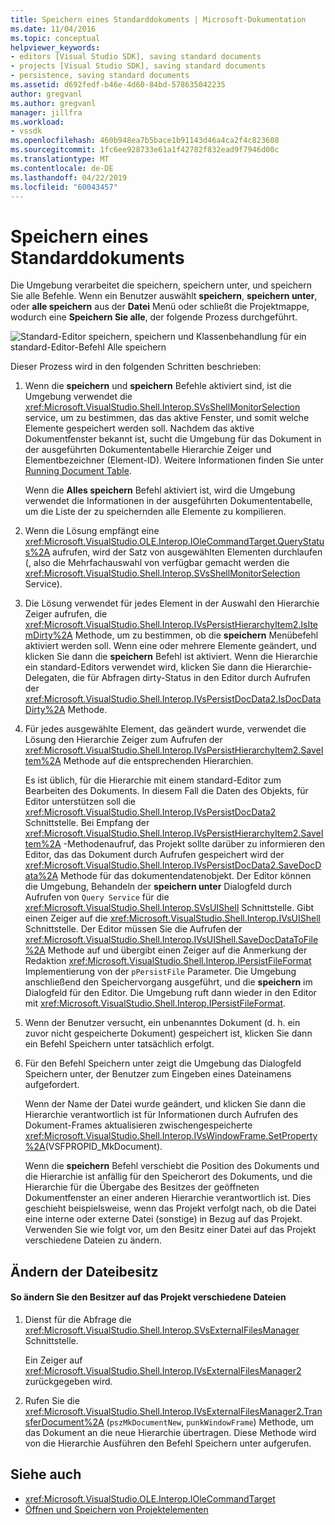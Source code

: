 ```yaml
---
title: Speichern eines Standarddokuments | Microsoft-Dokumentation
ms.date: 11/04/2016
ms.topic: conceptual
helpviewer_keywords:
- editors [Visual Studio SDK], saving standard documents
- projects [Visual Studio SDK], saving standard documents
- persistence, saving standard documents
ms.assetid: d692fedf-b46e-4d60-84bd-578635042235
author: gregvanl
ms.author: gregvanl
manager: jillfra
ms.workload:
- vssdk
ms.openlocfilehash: 460b948ea7b5bace1b91143d46a4ca2f4c823608
ms.sourcegitcommit: 1fc6ee928733e61a1f42782f832ead9f7946d00c
ms.translationtype: MT
ms.contentlocale: de-DE
ms.lasthandoff: 04/22/2019
ms.locfileid: "60043457"
---
```

# <a name="saving-a-standard-document"></a>Speichern eines Standarddokuments
Die Umgebung verarbeitet die speichern, speichern unter, und speichern Sie alle Befehle. Wenn ein Benutzer auswählt **speichern**, **speichern unter**, oder **alle speichern** aus der **Datei** Menü oder schließt die Projektmappe, wodurch eine  **Speichern Sie alle**, der folgende Prozess durchgeführt.

 ![Standard-Editor](../../extensibility/internals/media/public.gif "öffentliche") speichern, speichern und Klassenbehandlung für ein standard-Editor-Befehl Alle speichern

 Dieser Prozess wird in den folgenden Schritten beschrieben:

1. Wenn die **speichern** und **speichern** Befehle aktiviert sind, ist die Umgebung verwendet die <xref:Microsoft.VisualStudio.Shell.Interop.SVsShellMonitorSelection> service, um zu bestimmen, das das aktive Fenster, und somit welche Elemente gespeichert werden soll. Nachdem das aktive Dokumentfenster bekannt ist, sucht die Umgebung für das Dokument in der ausgeführten Dokumententabelle Hierarchie Zeiger und Elementbezeichner (Element-ID). Weitere Informationen finden Sie unter [Running Document Table](../../extensibility/internals/running-document-table.md).

    Wenn die **Alles speichern** Befehl aktiviert ist, wird die Umgebung verwendet die Informationen in der ausgeführten Dokumententabelle, um die Liste der zu speichernden alle Elemente zu kompilieren.

2. Wenn die Lösung empfängt eine <xref:Microsoft.VisualStudio.OLE.Interop.IOleCommandTarget.QueryStatus%2A> aufrufen, wird der Satz von ausgewählten Elementen durchlaufen (, also die Mehrfachauswahl von verfügbar gemacht werden die <xref:Microsoft.VisualStudio.Shell.Interop.SVsShellMonitorSelection> Service).

3. Die Lösung verwendet für jedes Element in der Auswahl den Hierarchie Zeiger aufrufen, die <xref:Microsoft.VisualStudio.Shell.Interop.IVsPersistHierarchyItem2.IsItemDirty%2A> Methode, um zu bestimmen, ob die **speichern** Menübefehl aktiviert werden soll. Wenn eine oder mehrere Elemente geändert, und klicken Sie dann die **speichern** Befehl ist aktiviert. Wenn die Hierarchie ein standard-Editors verwendet wird, klicken Sie dann die Hierarchie-Delegaten, die für Abfragen dirty-Status in den Editor durch Aufrufen der <xref:Microsoft.VisualStudio.Shell.Interop.IVsPersistDocData2.IsDocDataDirty%2A> Methode.

4. Für jedes ausgewählte Element, das geändert wurde, verwendet die Lösung den Hierarchie Zeiger zum Aufrufen der <xref:Microsoft.VisualStudio.Shell.Interop.IVsPersistHierarchyItem2.SaveItem%2A> Methode auf die entsprechenden Hierarchien.

    Es ist üblich, für die Hierarchie mit einem standard-Editor zum Bearbeiten des Dokuments. In diesem Fall die Daten des Objekts, für Editor unterstützen soll die <xref:Microsoft.VisualStudio.Shell.Interop.IVsPersistDocData2> Schnittstelle. Bei Empfang der <xref:Microsoft.VisualStudio.Shell.Interop.IVsPersistHierarchyItem2.SaveItem%2A> -Methodenaufruf, das Projekt sollte darüber zu informieren den Editor, das das Dokument durch Aufrufen gespeichert wird der <xref:Microsoft.VisualStudio.Shell.Interop.IVsPersistDocData2.SaveDocData%2A> Methode für das dokumentendatenobjekt. Der Editor können die Umgebung, Behandeln der **speichern unter** Dialogfeld durch Aufrufen von `Query Service` für die <xref:Microsoft.VisualStudio.Shell.Interop.SVsUIShell> Schnittstelle. Gibt einen Zeiger auf die <xref:Microsoft.VisualStudio.Shell.Interop.IVsUIShell> Schnittstelle. Der Editor müssen Sie die Aufrufen der <xref:Microsoft.VisualStudio.Shell.Interop.IVsUIShell.SaveDocDataToFile%2A> Methode auf und übergibt einen Zeiger auf die Anmerkung der Redaktion <xref:Microsoft.VisualStudio.Shell.Interop.IPersistFileFormat> Implementierung von der `pPersistFile` Parameter. Die Umgebung anschließend den Speichervorgang ausgeführt, und die **speichern** im Dialogfeld für den Editor. Die Umgebung ruft dann wieder in den Editor mit <xref:Microsoft.VisualStudio.Shell.Interop.IPersistFileFormat>.

5. Wenn der Benutzer versucht, ein unbenanntes Dokument (d. h. ein zuvor nicht gespeicherte Dokument) gespeichert ist, klicken Sie dann ein Befehl Speichern unter tatsächlich erfolgt.

6. Für den Befehl Speichern unter zeigt die Umgebung das Dialogfeld Speichern unter, der Benutzer zum Eingeben eines Dateinamens aufgefordert.

    Wenn der Name der Datei wurde geändert, und klicken Sie dann die Hierarchie verantwortlich ist für Informationen durch Aufrufen des Dokument-Frames aktualisieren zwischengespeicherte <xref:Microsoft.VisualStudio.Shell.Interop.IVsWindowFrame.SetProperty%2A>(VSFPROPID_MkDocument).

   Wenn die **speichern** Befehl verschiebt die Position des Dokuments und die Hierarchie ist anfällig für den Speicherort des Dokuments, und die Hierarchie für die Übergabe des Besitzes der geöffneten Dokumentfenster an einer anderen Hierarchie verantwortlich ist. Dies geschieht beispielsweise, wenn das Projekt verfolgt nach, ob die Datei eine interne oder externe Datei (sonstige) in Bezug auf das Projekt. Verwenden Sie wie folgt vor, um den Besitz einer Datei auf das Projekt verschiedene Dateien zu ändern.

## <a name="changing-file-ownership"></a>Ändern der Dateibesitz

#### <a name="to-change-file-ownership-to-the-miscellaneous-files-project"></a>So ändern Sie den Besitzer auf das Projekt verschiedene Dateien

1. Dienst für die Abfrage die <xref:Microsoft.VisualStudio.Shell.Interop.SVsExternalFilesManager> Schnittstelle.

     Ein Zeiger auf <xref:Microsoft.VisualStudio.Shell.Interop.IVsExternalFilesManager2> zurückgegeben wird.

2. Rufen Sie die <xref:Microsoft.VisualStudio.Shell.Interop.IVsExternalFilesManager2.TransferDocument%2A> (`pszMkDocumentNew`, `punkWindowFrame`) Methode, um das Dokument an die neue Hierarchie übertragen. Diese Methode wird von die Hierarchie Ausführen den Befehl Speichern unter aufgerufen.

## <a name="see-also"></a>Siehe auch
- <xref:Microsoft.VisualStudio.OLE.Interop.IOleCommandTarget>
- [Öffnen und Speichern von Projektelementen](../../extensibility/internals/opening-and-saving-project-items.md)